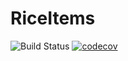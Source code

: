 # RiceItems
![Build Status](https://ci.appveyor.com/api/projects/status/github/ricepuffz/RiceItems?branch=master&svg=true)
[![codecov](https://codecov.io/gh/ricepuffz/RiceItems/branch/master/graph/badge.svg?token=EB48GHI1MX)](https://codecov.io/gh/ricepuffz/RiceItems)
